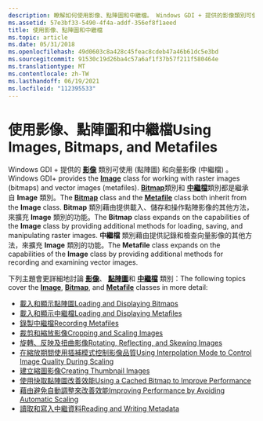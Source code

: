 ```yaml
---
description: 瞭解如何使用影像、點陣圖和中繼檔。 Windows GDI + 提供的影像類別可使用 (點陣圖) 和向量影像 (中繼檔) 。
ms.assetid: 57e3bf33-5490-4f4a-addf-356ef8f1aeed
title: 使用影像、點陣圖和中繼檔
ms.topic: article
ms.date: 05/31/2018
ms.openlocfilehash: 49d0603c8a428c45feac8cdeb47a46b61dc5e3bd
ms.sourcegitcommit: 91530c19d26ba4c57a6af1f37b57f211f580464e
ms.translationtype: MT
ms.contentlocale: zh-TW
ms.lasthandoff: 06/19/2021
ms.locfileid: "112395533"
---
```

# <a name="using-images-bitmaps-and-metafiles"></a><span data-ttu-id="58136-104">使用影像、點陣圖和中繼檔</span><span class="sxs-lookup"><span data-stu-id="58136-104">Using Images, Bitmaps, and Metafiles</span></span>

<span data-ttu-id="58136-105">Windows GDI + 提供的 [**影像**](/windows/desktop/api/gdiplusheaders/nl-gdiplusheaders-image) 類別可使用 (點陣圖) 和向量影像 (中繼檔) 。</span><span class="sxs-lookup"><span data-stu-id="58136-105">Windows GDI+ provides the [**Image**](/windows/desktop/api/gdiplusheaders/nl-gdiplusheaders-image) class for working with raster images (bitmaps) and vector images (metafiles).</span></span> <span data-ttu-id="58136-106">[**Bitmap**](/windows/desktop/api/gdiplusheaders/nl-gdiplusheaders-bitmap)類別和 [**中繼檔**](/windows/desktop/api/gdiplusheaders/nl-gdiplusheaders-metafile)類別都是繼承自 **Image** 類別。</span><span class="sxs-lookup"><span data-stu-id="58136-106">The [**Bitmap**](/windows/desktop/api/gdiplusheaders/nl-gdiplusheaders-bitmap) class and the [**Metafile**](/windows/desktop/api/gdiplusheaders/nl-gdiplusheaders-metafile) class both inherit from the **Image** class.</span></span> <span data-ttu-id="58136-107">**Bitmap** 類別藉由提供載入、儲存和操作點陣影像的其他方法，來擴充 **Image** 類別的功能。</span><span class="sxs-lookup"><span data-stu-id="58136-107">The **Bitmap** class expands on the capabilities of the **Image** class by providing additional methods for loading, saving, and manipulating raster images.</span></span> <span data-ttu-id="58136-108">**中繼檔** 類別藉由提供記錄和檢查向量影像的其他方法，來擴充 **Image** 類別的功能。</span><span class="sxs-lookup"><span data-stu-id="58136-108">The **Metafile** class expands on the capabilities of the **Image** class by providing additional methods for recording and examining vector images.</span></span>

<span data-ttu-id="58136-109">下列主題會更詳細地討論 [**影像**](/windows/desktop/api/gdiplusheaders/nl-gdiplusheaders-image)、 [**點陣圖**](/windows/desktop/api/gdiplusheaders/nl-gdiplusheaders-bitmap)和 [**中繼檔**](/windows/desktop/api/gdiplusheaders/nl-gdiplusheaders-metafile) 類別：</span><span class="sxs-lookup"><span data-stu-id="58136-109">The following topics cover the [**Image**](/windows/desktop/api/gdiplusheaders/nl-gdiplusheaders-image), [**Bitmap**](/windows/desktop/api/gdiplusheaders/nl-gdiplusheaders-bitmap), and [**Metafile**](/windows/desktop/api/gdiplusheaders/nl-gdiplusheaders-metafile) classes in more detail:</span></span>

-   [<span data-ttu-id="58136-110">載入和顯示點陣圖</span><span class="sxs-lookup"><span data-stu-id="58136-110">Loading and Displaying Bitmaps</span></span>](-gdiplus-loading-and-displaying-bitmaps-use.md)
-   [<span data-ttu-id="58136-111">載入和顯示中繼檔</span><span class="sxs-lookup"><span data-stu-id="58136-111">Loading and Displaying Metafiles</span></span>](-gdiplus-loading-and-displaying-metafiles-use.md)
-   [<span data-ttu-id="58136-112">錄製中繼檔</span><span class="sxs-lookup"><span data-stu-id="58136-112">Recording Metafiles</span></span>](-gdiplus-recording-metafiles-use.md)
-   [<span data-ttu-id="58136-113">裁剪和縮放影像</span><span class="sxs-lookup"><span data-stu-id="58136-113">Cropping and Scaling Images</span></span>](-gdiplus-cropping-and-scaling-images-use.md)
-   [<span data-ttu-id="58136-114">旋轉、反映及扭曲影像</span><span class="sxs-lookup"><span data-stu-id="58136-114">Rotating, Reflecting, and Skewing Images</span></span>](-gdiplus-rotating-reflecting-and-skewing-images-use.md)
-   [<span data-ttu-id="58136-115">在縮放期間使用插補模式控制影像品質</span><span class="sxs-lookup"><span data-stu-id="58136-115">Using Interpolation Mode to Control Image Quality During Scaling</span></span>](-gdiplus-using-interpolation-mode-to-control-image-quality-during-scaling-use.md)
-   [<span data-ttu-id="58136-116">建立縮圖影像</span><span class="sxs-lookup"><span data-stu-id="58136-116">Creating Thumbnail Images</span></span>](-gdiplus-creating-thumbnail-images-use.md)
-   [<span data-ttu-id="58136-117">使用快取點陣圖改善效能</span><span class="sxs-lookup"><span data-stu-id="58136-117">Using a Cached Bitmap to Improve Performance</span></span>](-gdiplus-using-a-cached-bitmap-to-improve-performance-use.md)
-   [<span data-ttu-id="58136-118">藉由避免自動調整來改善效能</span><span class="sxs-lookup"><span data-stu-id="58136-118">Improving Performance by Avoiding Automatic Scaling</span></span>](-gdiplus-improving-performance-by-avoiding-automatic-scaling-use.md)
-   [<span data-ttu-id="58136-119">讀取和寫入中繼資料</span><span class="sxs-lookup"><span data-stu-id="58136-119">Reading and Writing Metadata</span></span>](-gdiplus-reading-and-writing-metadata-use.md)

 

 



